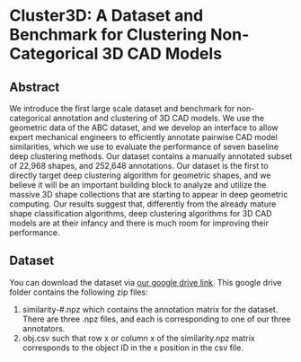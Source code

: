 # Cluster3D: A Dataset and Benchmark for Clustering Non-Categorical 3D CAD Models

## Abstract
We introduce the first large scale dataset and benchmark for non-categorical annotation and clustering of 3D CAD models. We use the geometric data of the ABC dataset, and we develop an interface to allow expert mechanical engineers to efficiently annotate pairwise CAD model similarities, which we use to evaluate the performance of seven baseline deep clustering methods. Our dataset contains a manually annotated subset of 22,968 shapes, and 252,648 annotations. Our dataset is the first to directly target deep clustering algorithm for geometric shapes, and we believe it will be an important building block to analyze and utilize the massive 3D shape collections that are starting to appear in deep geometric computing. Our results suggest that, differently from the already mature shape classification algorithms, deep clustering algorithms for 3D CAD models are at their infancy and there is much room for improving their performance.

## Dataset
You can download the dataset via [our google drive link](https://drive.google.com/drive/folders/1SiF6Olze-cnAD7Axca_KZEcm1ONlXjd1?usp=sharing). This google drive folder contains the following zip files: 
1. similarity-#.npz which contains the annotation matrix for the dataset. There are three .npz files, and each is corresponding to one of our three annotators.
2. obj.csv such that row x or column x of the similarity.npz matrix corresponds to the object ID in the x position in the csv file.
